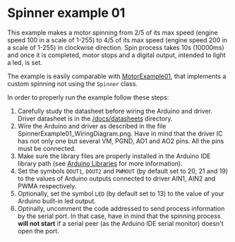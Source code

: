 # Spinner example 01
This example makes a motor spinning from 2/5 of its max speed (engine speed 100 in a scale of 1-255) to 4/5 of its max speed (engine speed 200 in a scale of 1-255) in clockwise direction. Spin process takes 10s (10000ms) and once it is completed, motor stops and a digital output, intended to light a led, is set.

The example is easily comparable with [MotorExample01](https://github.com/VGavara/ArduinoTB6612FNG/tree/main/examples/Motor/MotorExample01), that implements a custom spinning not using the `Spinner` class.

In order to properly run the example follow these steps:
1. Carefully study the datasheet before wiring the Arduino and driver. Driver datasheet is in the [/docs/datasheets](https://github.com/VGavara/ArduinoTB6612FNG/tree/main/docs/datasheets) directory.
2. Wire the Arduino and driver as described in the file SpinnerExample01_WiringDiagram.png. Have in mind that the driver IC has not only one but several VM, PGND, AO1 and AO2 pins. All the pins must be connected. 
3. Make sure the library files are properly installed in the Arduino IDE library path (see [Arduino Libraries](https://www.arduino.cc/en/Hacking/Libraries) for more information).
4. Set the symbols `DOUT1`, `DOUT2` and `PWMOUT` (by default set to 20, 21 and 19) to the values of Arduino outputs connected to driver AIN1, AIN2 and PWMA respectively.
5. Optionally, set the symbol `LED` (by default set to 13) to the value of your Arduino built-in led output.
6. Optinally, uncomment the code addressed to send process information by the serial port. In that case, have in mind that the spinning process **will not start** if a serial peer (as the Arduino IDE serial monitor) doesn't open the port.
